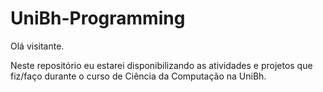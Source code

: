 # UniBh-Programming
 Olá visitante.
 
 Neste repositório eu estarei disponibilizando as atividades e projetos que fiz/faço durante o curso de Ciência da Computação na UniBh. 
